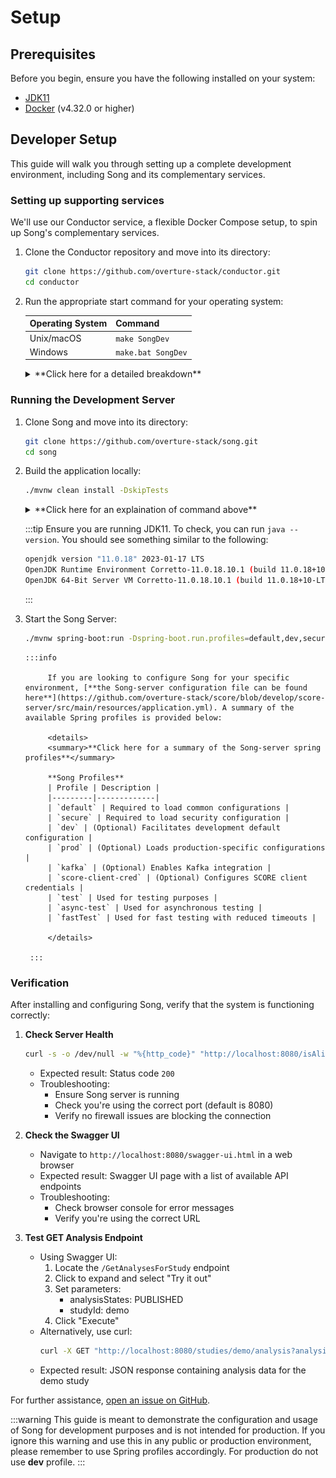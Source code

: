 # Setup

## Prerequisites

Before you begin, ensure you have the following installed on your system:
- [JDK11](https://www.oracle.com/ca-en/java/technologies/downloads/)
- [Docker](https://www.docker.com/products/docker-desktop/) (v4.32.0 or higher)

## Developer Setup

This guide will walk you through setting up a complete development environment, including Song and its complementary services.

### Setting up supporting services

We'll use our Conductor service, a flexible Docker Compose setup, to spin up Song's complementary services.

1. Clone the Conductor repository and move into its directory:

    ```bash
    git clone https://github.com/overture-stack/conductor.git
    cd conductor
    ```

2. Run the appropriate start command for your operating system:

   | Operating System | Command         |
   |------------------|-----------------|
   | Unix/macOS       | `make SongDev`  |
   | Windows          | `make.bat SongDev` |


    <details>
    <summary>**Click here for a detailed breakdown**</summary>

    This command will set up all complementary services for Song development as follows:

    ![SongDev](./assets/songDev.svg 'Song Dev Environment')

    | Service | Port | Description | Purpose in Song Development |
    |---------|------|-------------|------------------------------|
    | Conductor | `9204` | Orchestrates deployments and environment setups | Manages the overall development environment |
    | Keycloak-db | - | Database for Keycloak (no exposed port) | Stores Keycloak data for authentication |
    | Keycloak | `8180` | Authorization and authentication service | Provides OAuth2 authentication for Score |
    | Song-db | `5433` | Database for Song | Stores metadata managed by Song |
    | Score | `8087` | File Transfer service | Handles file uploads, downloads, and storage operation |
    | Minio | `9000` | Object storage provider | Simulates S3-compatible storage for Score |

    - Ensure all ports are free on your system before starting the environment.
    - You may need to adjust the ports in the `docker-compose.yml` file if you have conflicts with existing services.

    For more information, see our [Conductor documentation linked here](/docs/other-software/Conductor)

    </details>

### Running the Development Server 

1. Clone Song and move into its directory:

    ```bash
    git clone https://github.com/overture-stack/song.git
    cd song
    ```

2. Build the application locally:

   ```bash
   ./mvnw clean install -DskipTests
   ```

    <details>
    <summary>**Click here for an explaination of command above**</summary>

    - `./mvnw`: This is the Maven wrapper script, which ensures you're using the correct version of Maven.
    - `clean`: This removes any previously compiled files.
    - `install`: This compiles the project, runs tests, and installs the package into your local Maven repository.
    - `-DskipTests`: This flag skips running tests during the build process to speed things up.

    </details>

    :::tip
    Ensure you are running JDK11. To check, you can run `java --version`. You should see something similar to the following:
    ```bash
    openjdk version "11.0.18" 2023-01-17 LTS
    OpenJDK Runtime Environment Corretto-11.0.18.10.1 (build 11.0.18+10-LTS)
    OpenJDK 64-Bit Server VM Corretto-11.0.18.10.1 (build 11.0.18+10-LTS, mixed mode)
    ```
    :::

3. Start the Song Server:

   ```bash
   ./mvnw spring-boot:run -Dspring-boot.run.profiles=default,dev,secure -pl song-server
   ```
       :::info

            If you are looking to configure Song for your specific environment, [**the Song-server configuration file can be found here**](https://github.com/overture-stack/score/blob/develop/score-server/src/main/resources/application.yml). A summary of the available Spring profiles is provided below:

            <details>
            <summary>**Click here for a summary of the Song-server spring profiles**</summary>

            **Song Profiles**
            | Profile | Description |
            |---------|-------------|
            | `default` | Required to load common configurations |
            | `secure` | Required to load security configuration |
            | `dev` | (Optional) Facilitates development default configuration |
            | `prod` | (Optional) Loads production-specific configurations |
            | `kafka` | (Optional) Enables Kafka integration |
            | `score-client-cred` | (Optional) Configures SCORE client credentials |
            | `test` | Used for testing purposes |
            | `async-test` | Used for asynchronous testing |
            | `fastTest` | Used for fast testing with reduced timeouts |

            </details>

        :::

### Verification


After installing and configuring Song, verify that the system is functioning correctly:

1. **Check Server Health**
   ```bash
   curl -s -o /dev/null -w "%{http_code}" "http://localhost:8080/isAlive" -H "accept: */*"
   ```
   - Expected result: Status code `200`
   - Troubleshooting:
     - Ensure Song server is running
     - Check you're using the correct port (default is 8080)
     - Verify no firewall issues are blocking the connection

2. **Check the Swagger UI**
   - Navigate to `http://localhost:8080/swagger-ui.html` in a web browser
   - Expected result: Swagger UI page with a list of available API endpoints
   - Troubleshooting:
     - Check browser console for error messages
     - Verify you're using the correct URL

3. **Test GET Analysis Endpoint**
   - Using Swagger UI:
     1. Locate the `/GetAnalysesForStudy` endpoint
     2. Click to expand and select "Try it out"
     3. Set parameters:
        - analysisStates: PUBLISHED
        - studyId: demo
     4. Click "Execute"
   - Alternatively, use curl:
     ```bash
     curl -X GET "http://localhost:8080/studies/demo/analysis?analysisStates=PUBLISHED" -H "accept: */*"
     ```
   - Expected result: JSON response containing analysis data for the demo study

For further assistance, [open an issue on GitHub](https://github.com/overture-stack/song/issues/new?assignees=&labels=&projects=&template=Feature_Requests.md).

:::warning
This guide is meant to demonstrate the configuration and usage of Song for development purposes and is not intended for production. If you ignore this warning and use this in any public or production environment, please remember to use Spring profiles accordingly. For production do not use **dev** profile.
:::

